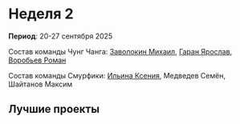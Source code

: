 # Неделя 2
**Период**: 20-27 сентября 2025  

Состав команды Чунг Чанга: [Заволокин Михаил](https://github.com/Sunder32), [Гаран Ярослав](https://github.com/Yarikttyui), [Воробьев Роман](https://github.com/Bibuk)

Состав команды Смурфики: [Ильина Ксения](https://github.com/Hioka3), Медведев Семён, Шайтанов Максим

## Лучшие проекты

